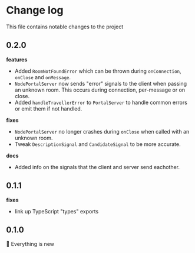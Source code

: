 # Change log

This file contains notable changes to the project

## 0.2.0

**features**

- Added `RoomNotFoundError` which can be thrown during `onConnection`, `onClose` and `onMessage`.
- `NodePortalServer` now sends "error" signals to the client when passing an unknown room.
  This occurs during connection, per-message or on close.
- Added `handleTravellerError` to `PortalServer` to handle common errors or emit them if not handled.

**fixes**

- `NodePortalServer` no longer crashes during `onClose` when called with an unknown room.
- Tweak `DescriptionSignal` and `CandidateSignal` to be more accurate.

**docs**

- Added info on the signals that the client and server send eachother.

## 0.1.1

**fixes**

- link up TypeScript "types" exports

## 0.1.0

🎉 Everything is new
